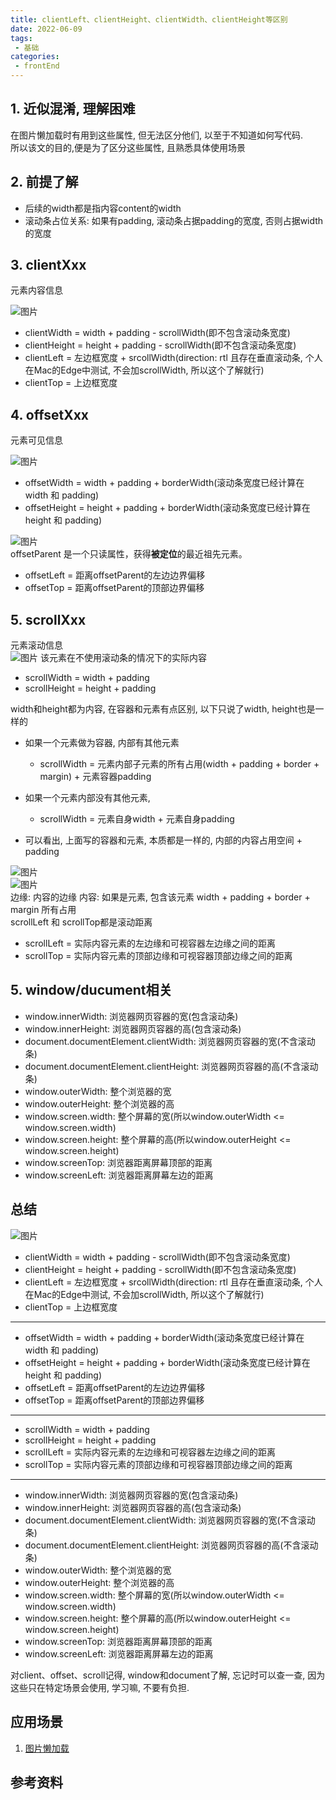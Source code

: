 ```yaml
---
title: clientLeft、clientHeight、clientWidth、clientHeight等区别
date: 2022-06-09
tags:
 - 基础
categories: 
 - frontEnd
---
```


## 1. 近似混淆, 理解困难
在图片懒加载时有用到这些属性, 但无法区分他们, 以至于不知道如何写代码.    
所以该文的目的,便是为了区分这些属性, 且熟悉具体使用场景


## 2. 前提了解
- 后续的width都是指内容content的width
- 滚动条占位关系: 如果有padding, 滚动条占据padding的宽度, 否则占据width的宽度

## 3. clientXxx
元素内容信息
 
![图片](./220609-1/220609-1-1.png 'clientXxx')
- clientWidth = width + padding - scrollWidth(即不包含滚动条宽度)
- clientHeight = height + padding - scrollWidth(即不包含滚动条宽度)
- clientLeft =  左边框宽度 + srcollWidth(direction: rtl 且存在垂直滚动条, 个人在Mac的Edge中测试, 不会加scrollWidth, 所以这个了解就行)
- clientTop = 上边框宽度
   

## 4. offsetXxx
元素可见信息

![图片](./220609-1/220609-1-2.png 'offsetXxx')

- offsetWidth = width + padding + borderWidth(滚动条宽度已经计算在width 和 padding)
- offsetHeight = height + padding + borderWidth(滚动条宽度已经计算在height 和 padding)


![图片](./220609-1/220609-1-3.png 'offsetXxx')    
offsetParent 是一个只读属性，获得**被定位**的最近祖先元素。    
- offsetLeft = 距离offsetParent的左边边界偏移
- offsetTop = 距离offsetParent的顶部边界偏移


## 5. scrollXxx
元素滚动信息    
![图片](./220609-1/220609-1-4.png 'ScrollXxx')
该元素在不使用滚动条的情况下的实际内容
- scrollWidth = width + padding
- scrollHeight = height + padding     

width和height都为内容, 在容器和元素有点区别, 以下只说了width, height也是一样的    
- 如果一个元素做为容器, 内部有其他元素     
    - scrollWidth = 元素内部子元素的所有占用(width + padding + border + margin) + 元素容器padding      

- 如果一个元素内部没有其他元素, 
    - scrollWidth = 元素自身width + 元素自身padding
- 可以看出, 上面写的容器和元素, 本质都是一样的, 内部的内容占用空间 + padding

![图片](./220609-1/220609-1-5.png 'ScrollXxx')    
![图片](./220609-1/220609-1-6.png 'ScrollXxx')    
边缘: 内容的边缘    内容: 如果是元素, 包含该元素 width + padding + border + margin 所有占用     
scrollLeft 和 scrollTop都是滚动距离
- scrollLeft = 实际内容元素的左边缘和可视容器左边缘之间的距离
- scrollTop = 实际内容元素的顶部边缘和可视容器顶部边缘之间的距离


## 5. window/ducument相关
- window.innerWidth:    浏览器网页容器的宽(包含滚动条)
- window.innerHeight:   浏览器网页容器的高(包含滚动条)
- document.documentElement.clientWidth: 浏览器网页容器的宽(不含滚动条)
- document.documentElement.clientHeight: 浏览器网页容器的高(不含滚动条)    
- window.outerWidth:    整个浏览器的宽
- window.outerHeight:   整个浏览器的高
- window.screen.width:    整个屏幕的宽(所以window.outerWidth <= window.screen.width)
- window.screen.height:   整个屏幕的高(所以window.outerHeight <= window.screen.height)
- window.screenTop: 浏览器距离屏幕顶部的距离
- window.screenLeft: 浏览器距离屏幕左边的距离
## 总结
![图片](./220609-1/220609-1-7.png '总结')    
- clientWidth = width + padding - scrollWidth(即不包含滚动条宽度)
- clientHeight = height + padding - scrollWidth(即不包含滚动条宽度)
- clientLeft =  左边框宽度 + srcollWidth(direction: rtl 且存在垂直滚动条, 个人在Mac的Edge中测试, 不会加scrollWidth, 所以这个了解就行)
- clientTop = 上边框宽度

---

- offsetWidth = width + padding + borderWidth(滚动条宽度已经计算在width 和 padding)
- offsetHeight = height + padding + borderWidth(滚动条宽度已经计算在height 和 padding)
- offsetLeft = 距离offsetParent的左边边界偏移
- offsetTop = 距离offsetParent的顶部边界偏移

---

- scrollWidth = width + padding
- scrollHeight = height + padding
- scrollLeft = 实际内容元素的左边缘和可视容器左边缘之间的距离
- scrollTop = 实际内容元素的顶部边缘和可视容器顶部边缘之间的距离

---

- window.innerWidth:    浏览器网页容器的宽(包含滚动条)
- window.innerHeight:   浏览器网页容器的高(包含滚动条)
- document.documentElement.clientWidth: 浏览器网页容器的宽(不含滚动条)
- document.documentElement.clientHeight: 浏览器网页容器的高(不含滚动条)    
- window.outerWidth:    整个浏览器的宽
- window.outerHeight:   整个浏览器的高
- window.screen.width:    整个屏幕的宽(所以window.outerWidth <= window.screen.width)
- window.screen.height:   整个屏幕的高(所以window.outerHeight <= window.screen.height)
- window.screenTop: 浏览器距离屏幕顶部的距离
- window.screenLeft: 浏览器距离屏幕左边的距离     

对client、offset、scroll记得, window和document了解, 忘记时可以查一查, 因为这些只在特定场景会使用, 学习嘛, 不要有负担.
## 应用场景
1. [图片懒加载](/views/frontEnd/2022/220609.html) 





## 参考资料




